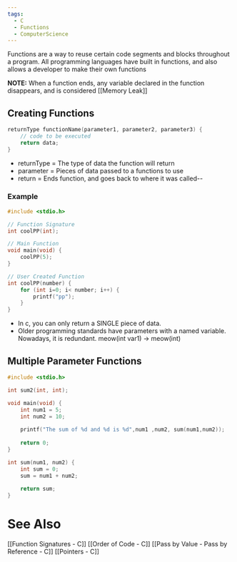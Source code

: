 ```yaml
---
tags:
  - C
  - Functions
  - ComputerScience
---
```

Functions are a way to reuse certain code segments and blocks throughout a program. All programming languages have built in functions, and also allows a developer to make their own functions

**NOTE:** When a function ends, any variable declared in the function disappears, and is considered [[Memory Leak]]

## Creating Functions
``` c
returnType functionName(parameter1, parameter2, parameter3) {
	// code to be executed
	return data;
}
```
- returnType = The type of data the function will return
- parameter = Pieces of data passed to a functions to use
- return = Ends function, and goes back to where it was called--

### Example
```c
#include <stdio.h>

// Function Signature
int coolPP(int);

// Main Function
void main(void) {
	coolPP(5);
}

// User Created Function
int coolPP(number) {
	for (int i=0; i< number; i++) {
		printf("pp");
	}
}
```
- In c, you can only return a SINGLE piece of data.
- Older programming standards have parameters with a named variable. Nowadays, it is redundant. meow(int var1)  -> meow(int)

## Multiple Parameter Functions
```c showLineNumbers {}
#include <stdio.h>

int sum2(int, int);

void main(void) {
	int num1 = 5;
	int num2 = 10;
	
	printf("The sum of %d and %d is %d",num1 ,num2, sum(num1,num2));
	
	return 0;
}

int sum(num1, num2) {
	int sum = 0;
	sum = num1 + num2;
	
	return sum;
}
```

# See Also
[[Function Signatures - C]]
[[Order of Code - C]]
[[Pass by Value - Pass by Reference - C]]
[[Pointers - C]]
